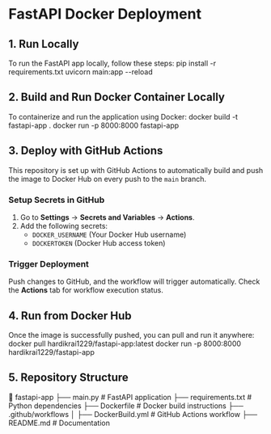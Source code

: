 # FastAPI Docker Deployment

## 1. Run Locally

To run the FastAPI app locally, follow these steps:
pip install -r requirements.txt
uvicorn main:app --reload

## 2. Build and Run Docker Container Locally
To containerize and run the application using Docker:
docker build -t fastapi-app .
docker run -p 8000:8000 fastapi-app

## 3. Deploy with GitHub Actions
This repository is set up with GitHub Actions to automatically build and push the image to Docker Hub on every push to the `main` branch.

### Setup Secrets in GitHub
1. Go to **Settings** → **Secrets and Variables** → **Actions**.
2. Add the following secrets:
   - `DOCKER_USERNAME` (Your Docker Hub username)
   - `DOCKERTOKEN` (Docker Hub access token)

### Trigger Deployment
Push changes to GitHub, and the workflow will trigger automatically. Check the **Actions** tab for workflow execution status.

## 4. Run from Docker Hub
Once the image is successfully pushed, you can pull and run it anywhere:
docker pull hardikrai1229/fastapi-app:latest
docker run -p 8000:8000 hardikrai1229/fastapi-app

## 5. Repository Structure
📂 fastapi-app
├── main.py                # FastAPI application
├── requirements.txt       # Python dependencies
├── Dockerfile             # Docker build instructions
├── .github/workflows
│   ├── DockerBuild.yml    # GitHub Actions workflow
├── README.md              # Documentation

